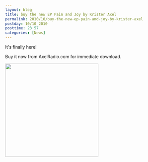 ```yaml
---
layout: blog
title: buy the new EP Pain and Joy by Krister Axel
permalink: 2010/10/buy-the-new-ep-pain-and-joy-by-krister-axel
postday: 10/10 2010
posttime: 23_57
categories: [News]
---
```


<p>It's finally here!</p>
<p>Buy it now from AxelRadio.com for immediate download.</p>
<p><a href="http://AxelRadio.com">
<img src="http://blog.kristeraxel.com/wp-content/uploads/2010/10/small-pj-300x300.jpg" alt="" title="Pain and Joy" width="300" height="300" class="aligncenter size-medium wp-image-1000" />
</a><br />
</p>
